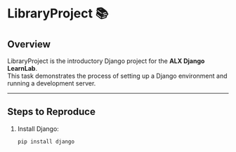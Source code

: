 # LibraryProject 📚

## Overview
LibraryProject is the introductory Django project for the **ALX Django LearnLab**.  
This task demonstrates the process of setting up a Django environment and running a development server.

---

## Steps to Reproduce
1. Install Django:
   ```bash
   pip install django


